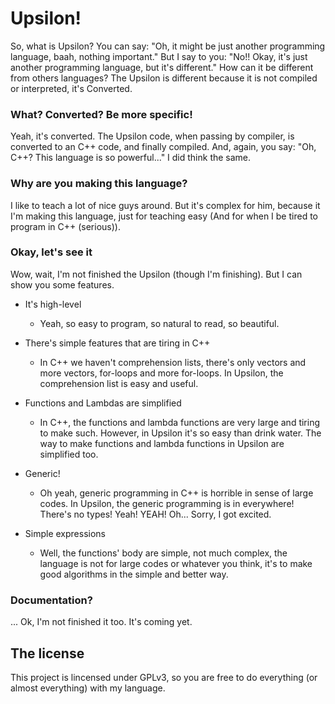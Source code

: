 Upsilon!
=
So, what is Upsilon? You can say: "Oh, it might be just another programming language, baah, nothing important." But I say to you: "No!! Okay, it's just another programming language, but it's different." How can it be different from others languages? The Upsilon is different because it is not compiled or interpreted, it's Converted.

### What? Converted? Be more specific!
Yeah, it's converted. The Upsilon code, when passing by compiler, is converted to an C++ code, and finally compiled. And, again, you say: "Oh, C++? This language is so powerful..." I did think the same.

### Why are you making this language?
I like to teach a lot of nice guys around. But it's complex for him, because it I'm making this language, just for teaching easy (And for when I be tired to program in C++ (serious)).

### Okay, let's see it
Wow, wait, I'm not finished the Upsilon (though I'm finishing). But I can show you some features.

- It's high-level
  + Yeah, so easy to program, so natural to read, so beautiful.

- There's simple features that are tiring in C++
  + In C++ we haven't comprehension lists, there's only vectors and more vectors, for-loops and more for-loops. In Upsilon, the comprehension list is easy and useful.

- Functions and Lambdas are simplified
  + In C++, the functions and lambda functions are very large and tiring to make such. However, in Upsilon it's so easy than drink water. The way to make functions and lambda functions in Upsilon are simplified too.

- Generic!
  + Oh yeah, generic programming in C++ is horrible in sense of large codes. In Upsilon, the generic programming is in everywhere! There's no types! Yeah! YEAH! Oh... Sorry, I got excited.

- Simple expressions
  + Well, the functions' body are simple, not much complex, the language is not for large codes or whatever you think, it's to make good algorithms in the simple and better way.

### Documentation?
... Ok, I'm not finished it too. It's coming yet.

## The license
This project is lincensed under GPLv3, so you are free to do everything (or almost everything) with my language.
